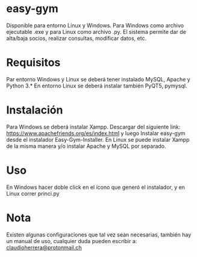 # easy-gym

Disponible para entorno Linux y Windows. Para Windows como archivo ejecutable .exe y para Linux como archivo .py. El sistema permite dar de alta/baja socios, realizar consultas, modificar datos, etc. 

# Requisitos
Par entorno Windows y Linux se deberá tener instalado MySQL, Apache y Python 3.*
En entorno Linux se deberá instalar también PyQT5, pymysql.

# Instalación
Para Windows se deberá instalar Xampp. Descargar del siguiente link: https://www.apachefriends.org/es/index.html y luego Instalar easy-gym desde el instalador Easy-Gym-Installer. En Linux se puede instalar Xampp de la misma manera y/o instalar Apache y MySQL por separado.

# Uso
En Windows hacer doble click en el ícono que generó el instalador, y en Linux correr princi.py 

# Nota
Existen algunas configuraciones que tal vez sean necesarias, también hay un manual de uso, cualquier duda pueden escribir a:
claudioherrera@protonmail.ch



